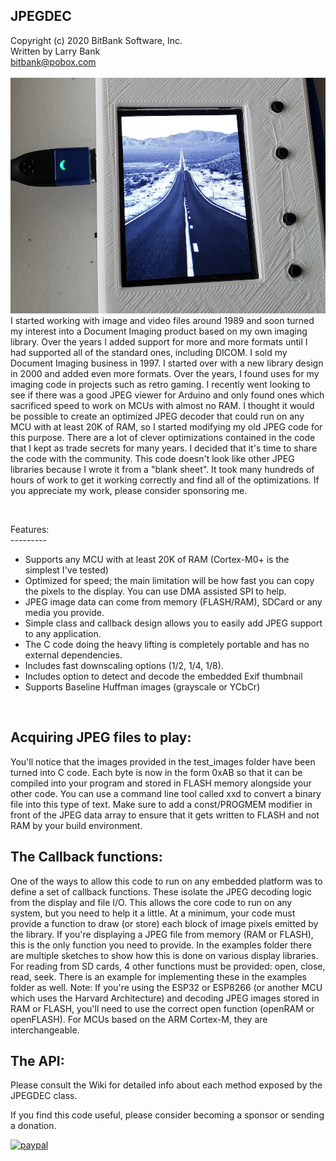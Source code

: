JPEGDEC<br>
-----------------------------------
Copyright (c) 2020 BitBank Software, Inc.<br>
Written by Larry Bank<br>
bitbank@pobox.com<br>
<br>
![JPEGDEC](/demo.jpg?raw=true "JPEGDEC")
<br>
I started working with image and video files around 1989 and soon turned my interest into a Document Imaging product based on my own imaging library. Over the years I added support for more and more formats until I had supported all of the standard ones, including DICOM. I sold my Document Imaging business in 1997. I started over with a new library design in 2000 and added even more formats. Over the years, I found uses for my imaging code in projects such as retro gaming. I recently went looking to see if there was a good JPEG viewer for Arduino and only found ones which sacrificed speed to work on MCUs with almost no RAM. I thought it would be possible to create an optimized JPEG decoder that could run on any MCU with at least 20K of RAM, so I started modifying my old JPEG code for this purpose. There are a lot of clever optimizations contained in the code that I kept as trade secrets for many years. I decided that it's time to share the code with the community. This code doesn't look like other JPEG libraries because I wrote it from a "blank sheet". It took many hundreds of hours of work to get it working correctly and find all of the optimizations. If you appreciate my work, please consider sponsoring me.

<br>

Features:<br>
---------<br>
- Supports any MCU with at least 20K of RAM (Cortex-M0+ is the simplest I've tested)
- Optimized for speed; the main limitation will be how fast you can copy the pixels to the display. You can use DMA assisted SPI to help.
- JPEG image data can come from memory (FLASH/RAM), SDCard or any media you provide.
- Simple class and callback design allows you to easily add JPEG support to any application.
- The C code doing the heavy lifting is completely portable and has no external dependencies.
- Includes fast downscaling options (1/2, 1/4, 1/8).
- Includes option to detect and decode the embedded Exif thumbnail
- Supports Baseline Huffman images (grayscale or YCbCr)
<br>

Acquiring JPEG files to play:
----------------------------
You'll notice that the images provided in the test_images folder have been turned into C code. Each byte is now in the form 0xAB so that it can be compiled into your program and stored in FLASH memory alongside your other code. You can use a command line tool called xxd to convert a binary file into this type of text. Make sure to add a const/PROGMEM modifier in front of the JPEG data array to ensure that it gets written to FLASH and not RAM by your build environment.

The Callback functions:
-----------------------
One of the ways to allow this code to run on any embedded platform was to define a set of callback functions. These isolate the JPEG decoding logic from the display and file I/O. This allows the core code to run on any system, but you need to help it a little. At a minimum, your code must provide a function to draw (or store) each block of image pixels emitted by the library. If you're displaying a JPEG file from memory (RAM or FLASH), this is the only function you need to provide. In the examples folder there are multiple sketches to show how this is done on various display libraries. For reading from SD cards, 4 other functions must be provided: open, close, read, seek. There is an example for implementing these in the examples folder as well.
Note:
If you're using the ESP32 or ESP8266 (or another MCU which uses the Harvard Architecture) and decoding JPEG images stored in RAM or FLASH, you'll need to use the correct open function (openRAM or openFLASH). For MCUs based on the ARM Cortex-M, they are interchangeable.

The API:
--------
Please consult the Wiki for detailed info about each method exposed by the JPEGDEC class.


If you find this code useful, please consider becoming a sponsor or sending a donation.

[![paypal](https://www.paypalobjects.com/en_US/i/btn/btn_donateCC_LG.gif)](https://www.paypal.com/cgi-bin/webscr?cmd=_s-xclick&hosted_button_id=SR4F44J2UR8S4)

